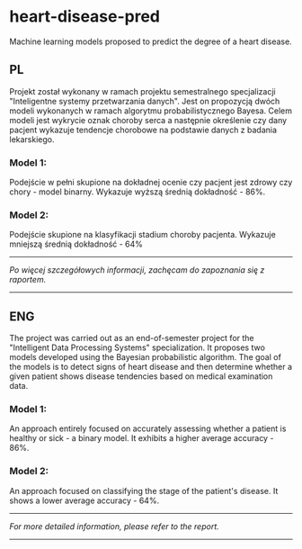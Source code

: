 # heart-disease-pred
Machine learning models proposed to predict the degree of a heart disease.

## PL

Projekt został wykonany w ramach projektu semestralnego specjalizacji "Inteligentne systemy przetwarzania danych". Jest on propozycją dwóch modeli wykonanych w ramach algorytmu probabilistycznego Bayesa. Celem modeli jest wykrycie oznak choroby serca a następnie określenie czy dany pacjent wykazuje tendencje chorobowe na podstawie danych z badania lekarskiego.

### Model 1:

Podejście w pełni skupione na dokładnej ocenie czy pacjent jest zdrowy czy chory - model binarny. Wykazuje wyższą średnią dokładność - 86%.

### Model 2:

Podejście skupione na klasyfikacji stadium choroby pacjenta. Wykazuje mniejszą średnią dokładność - 64%


----
*Po więcej szczegółowych informacji, zachęcam do zapoznania się z raportem.*

----



## ENG

The project was carried out as an end-of-semester project for the "Intelligent Data Processing Systems" specialization. It proposes two models developed using the Bayesian probabilistic algorithm. The goal of the models is to detect signs of heart disease and then determine whether a given patient shows disease tendencies based on medical examination data.

### Model 1:
An approach entirely focused on accurately assessing whether a patient is healthy or sick - a binary model. It exhibits a higher average accuracy - 86%.

### Model 2:
An approach focused on classifying the stage of the patient's disease. It shows a lower average accuracy - 64%.

----
*For more detailed information, please refer to the report.*

---
